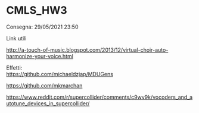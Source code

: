 # CMLS_HW3

Consegna: 29/05/2021 23:50

Link utili

http://a-touch-of-music.blogspot.com/2013/12/virtual-choir-auto-harmonize-your-voice.html

Effetti: \
https://github.com/michaeldzjap/MDUGens

https://github.com/mkmarchan

https://www.reddit.com/r/supercollider/comments/c9wv9k/vocoders_and_autotune_devices_in_supercollider/
